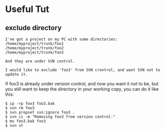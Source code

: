 # Useful Tut #
## exclude directory ##

```
I've got a project on my PC with some directories:
/home/myproject/trunk/foo1
/home/myproject/trunk/foo2
/home/myproject/trunk/foo3

And they are under SVN control.

I would like to exclude 'foo3' from SVN crontrol, and want SVN not to
update it.
```

If foo3 is already under version control, and now you want it not to
be, but you still want to keep the directory in your working copy,
you can do it like this:
```
$ cp -rp foo3 foo3.bak
$ svn rm foo3
$ svn propset svn:ignore foo3 .
$ svn ci -m "Removing foo3 from version control."
$ mv foo3.bak foo3
$ svn st
```